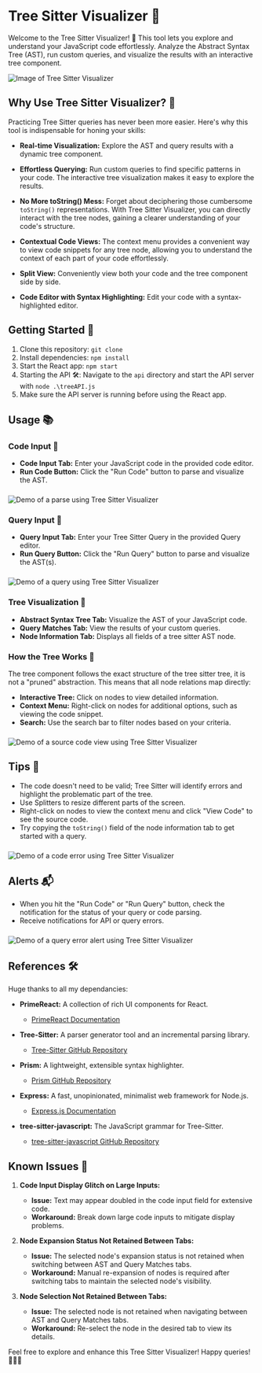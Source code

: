 # Tree Sitter Visualizer 🌳

Welcome to the Tree Sitter Visualizer! 🚀 This tool lets you explore and understand your JavaScript code effortlessly. Analyze the Abstract Syntax Tree (AST), run custom queries, and visualize the results with an interactive tree component.

![Image of Tree Sitter Visualizer](src/demos/main-image.png)

## Why Use Tree Sitter Visualizer? 🤔

Practicing Tree Sitter queries has never been more easier. Here's why this tool is indispensable for honing your skills:

- **Real-time Visualization:** Explore the AST and query results with a dynamic tree component.
- **Effortless Querying:** Run custom queries to find specific patterns in your code. The interactive tree visualization makes it easy to explore the results.

- **No More toString() Mess:** Forget about deciphering those cumbersome `toString()` representations. With Tree Sitter Visualizer, you can directly interact with the tree nodes, gaining a clearer understanding of your code's structure.

- **Contextual Code Views:** The context menu provides a convenient way to view code snippets for any tree node, allowing you to understand the context of each part of your code effortlessly.

- **Split View:** Conveniently view both your code and the tree component side by side.

- **Code Editor with Syntax Highlighting:** Edit your code with a syntax-highlighted editor.

## Getting Started 🚀

1. Clone this repository: `git clone`
2. Install dependencies: `npm install`
3. Start the React app: `npm start`
4. Starting the API 🛠️: Navigate to the `api` directory and start the API server with `node .\treeAPI.js`
5. Make sure the API server is running before using the React app.

## Usage 📚

### Code Input 📝

- **Code Input Tab:** Enter your JavaScript code in the provided code editor.
- **Run Code Button:** Click the "Run Code" button to parse and visualize the AST.

###
![Demo of a parse using Tree Sitter Visualizer](src/demos/parse-demo.gif)


### Query Input 📜

- **Query Input Tab:** Enter your Tree Sitter Query in the provided Query editor.
- **Run Query Button:** Click the "Run Query" button to parse and visualize the AST(s).

###
![Demo of a query using Tree Sitter Visualizer](src/demos/query-demo.gif)

### Tree Visualization 🌳

- **Abstract Syntax Tree Tab:** Visualize the AST of your JavaScript code.
- **Query Matches Tab:** View the results of your custom queries.
- **Node Information Tab:** Displays all fields of a tree sitter AST node.

### How the Tree Works 🌲

The tree component follows the exact structure of the tree sitter tree, it is not a "pruned" abstraction. This means that all node relations map directly:

- **Interactive Tree:** Click on nodes to view detailed information.
- **Context Menu:** Right-click on nodes for additional options, such as viewing the code snippet.
- **Search:** Use the search bar to filter nodes based on your criteria.

###
![Demo of a source code view using Tree Sitter Visualizer](src/demos/view-code-demo.gif)

## Tips 🚦

- The code doesn't need to be valid; Tree Sitter will identify errors and highlight the problematic part of the tree.
- Use Splitters to resize different parts of the screen.
- Right-click on nodes to view the context menu and click "View Code" to see the source code.
- Try copying the `toString()` field of the node information tab to get started with a query.

###
![Demo of a code error using Tree Sitter Visualizer](src/demos/error-demo.gif)

## Alerts 📬

- When you hit the "Run Code" or "Run Query" button, check the notification for the status of your query or code parsing.
- Receive notifications for API or query errors.

###
![Demo of a query error alert using Tree Sitter Visualizer](src/demos/query-error-demo.gif)

## References 🛠️

Huge thanks to all my dependancies:

- **PrimeReact:** A collection of rich UI components for React.
  - [PrimeReact Documentation](https://primefaces.org/primereact/showcase/#/)

- **Tree-Sitter:** A parser generator tool and an incremental parsing library.
  - [Tree-Sitter GitHub Repository](https://github.com/tree-sitter/tree-sitter)

- **Prism:** A lightweight, extensible syntax highlighter.
  - [Prism GitHub Repository](https://github.com/PrismJS/prism)

- **Express:** A fast, unopinionated, minimalist web framework for Node.js.
  - [Express.js Documentation](https://expressjs.com/)

- **tree-sitter-javascript:** The JavaScript grammar for Tree-Sitter.
  - [tree-sitter-javascript GitHub Repository](https://github.com/tree-sitter/tree-sitter-javascript)

## Known Issues 🐛

1. **Code Input Display Glitch on Large Inputs:**
   - **Issue:** Text may appear doubled in the code input field for extensive code.
   - **Workaround:** Break down large code inputs to mitigate display problems.
2. **Node Expansion Status Not Retained Between Tabs:**
   - **Issue:** The selected node's expansion status is not retained when switching between AST and Query Matches tabs.
   - **Workaround:** Manual re-expansion of nodes is required after switching tabs to maintain the selected node's visibility.

3. **Node Selection Not Retained Between Tabs:**
   - **Issue:** The selected node is not retained when navigating between AST and Query Matches tabs.
   - **Workaround:** Re-select the node in the desired tab to view its details.


Feel free to explore and enhance this Tree Sitter Visualizer! Happy queries! 🚀🌈✨
